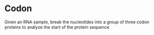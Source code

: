 # Codon
Given an RNA sample, break the nucleotides into a group of three codon proteins to analyze the start of the protein sequence
